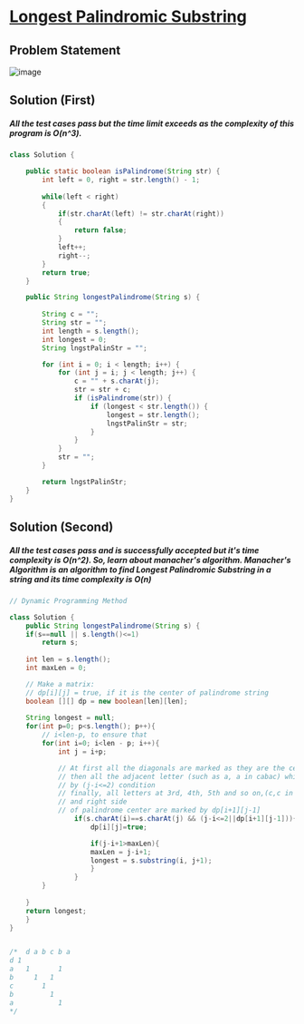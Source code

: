 # [Longest Palindromic Substring](https://leetcode.com/problems/longest-palindromic-substring/description/)
## Problem Statement
![image](https://github.com/SiddhantKumarMaurya/LeetCode_Questions/assets/107787014/7f8f4bf1-9563-40f1-b2d7-393f4868c929)
## Solution (First)
##### All the test cases pass but the time limit exceeds as the complexity of this program is O(n^3).
``` java
class Solution {

    public static boolean isPalindrome(String str) {
        int left = 0, right = str.length() - 1;
        
        while(left < right)
        {
            if(str.charAt(left) != str.charAt(right))
            {
                return false;
            }
            left++;
            right--;
        }
        return true;
    }

    public String longestPalindrome(String s) {
        
        String c = "";
        String str = "";
        int length = s.length();
        int longest = 0;
        String lngstPalinStr = "";

        for (int i = 0; i < length; i++) {
            for (int j = i; j < length; j++) {
                c = "" + s.charAt(j);
                str = str + c;
                if (isPalindrome(str)) {
                    if (longest < str.length()) {
                        longest = str.length();
                        lngstPalinStr = str;
                    }
                }
            }
            str = "";
        }

        return lngstPalinStr;
    }
}
```
## Solution (Second)
##### All the test cases pass and is successfully accepted but it's time complexity is O(n^2). So, learn about manacher's algorithm. Manacher's Algorithm is an algorithm to find Longest Palindromic Substring in a string and its time complexity is O(n)
``` java
// Dynamic Programming Method

class Solution {
    public String longestPalindrome(String s) {
    if(s==null || s.length()<=1)
        return s;
 
    int len = s.length();
    int maxLen = 0;

    // Make a matrix:
    // dp[i][j] = true, if it is the center of palindrome string
    boolean [][] dp = new boolean[len][len];
 
    String longest = null;
    for(int p=0; p<s.length(); p++){
        // i<len-p, to ensure that
        for(int i=0; i<len - p; i++){
            int j = i+p;

            // At first all the diagonals are marked as they are the centres of all palindromes
            // then all the adjacent letter (such as a, a in cabac) which are same are marked 
            // by (j-i<=2) condition
            // finally, all letters at 3rd, 4th, 5th and so on,(c,c in cabac) positions on left 
            // and right side 
            // of palindrome center are marked by dp[i+1][j-1]
                if(s.charAt(i)==s.charAt(j) && (j-i<=2||dp[i+1][j-1])){
                    dp[i][j]=true;

                    if(j-i+1>maxLen){
                    maxLen = j-i+1; 
                    longest = s.substring(i, j+1);
                    }
                }
        }
 
    }
    return longest;
    }
}


/*  d a b c b a
d 1       
a   1       1
b     1   1  
c       1    
b         1  
a           1
*/
```
